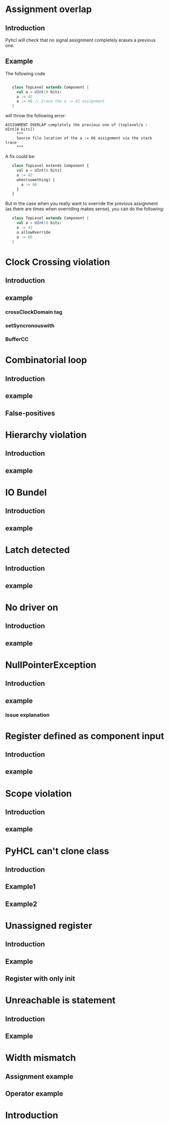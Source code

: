 
# Assignment overlap


## Introduction


Pyhcl will check that no signal assignment completely erases a previous one.

## Example

The following code

```scala

   class TopLevel extends Component {
     val a = UInt(8 bits)
     a := 42
     a := 66 // Erase the a := 42 assignment
   }
```

will throw the following error:


```   
ASSIGNMENT OVERLAP completely the previous one of (toplevel/a :  UInt[8 bits])
     ***
     Source file location of the a := 66 assignment via the stack trace
     ***
```

A fix could be:


```python
   class TopLevel extends Component {
     val a = UInt(8 bits)
     a := 42
     when(something) {
       a := 66
     }
   }
```

But in the case when you really want to override the previous assignment (as there are times when overriding makes sense), you can do the following:


```scala
   class TopLevel extends Component {
     val a = UInt(8 bits)
     a := 42
     a.allowOverride
     a := 66
   }
```


# Clock Crossing violation
## Introduction
## example
### crossClockDomain tag
### setSyncronouswith
### BufferCC


# Combinatorial loop
## Introduction
## example
## False-positives


# Hierarchy violation
## Introduction
## example


# IO Bundel
## Introduction
## example


# Latch detected
## Introduction
## example


# No driver on
## Introduction
## example

# NullPointerException
## Introduction
## example
### Issue explanation


# Register defined as component input
## Introduction
## example


# Scope violation
## Introduction
## example


# PyHCL can't clone class
## Introduction
## Example1
## Example2


# Unassigned register
## Introduction
## Example
## Register with only init

# Unreachable is statement
## Introduction
## Example


# Width mismatch
## Assignment example
## Operator example

# Introduction
